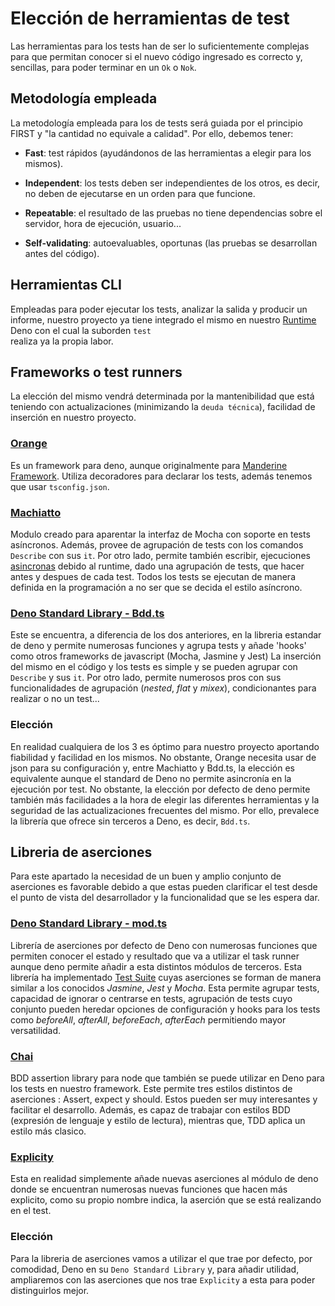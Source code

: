 # Elección de herramientas de test

Las herramientas para los tests han de ser lo suficientemente complejas para que permitan conocer 
si el nuevo código ingresado es correcto y, sencillas, para poder terminar en un `Ok` o `Nok`.

## Metodología empleada

La metodología empleada para los de tests será guiada por el principio FIRST y "la cantidad no equivale a calidad". Por ello, debemos tener:

- **Fast**: test rápidos (ayudándonos de las herramientas a elegir para los mismos). 
- **Independent**: los tests deben ser independientes de los otros, es decir, no deben de ejecutarse en un orden para que funcione.

- **Repeatable**: el resultado de las pruebas no tiene dependencias sobre el servidor, hora de ejecución, usuario... 
- **Self-validating**: autoevaluables, oportunas (las pruebas se desarrollan antes del código).

## Herramientas CLI

Empleadas para poder ejecutar los tests, analizar la salida y producir un informe, nuestro proyecto 
ya tiene integrado el mismo en nuestro [Runtime](runtime.md) Deno con el cual la suborden `test`  
realiza ya la propia labor.

## Frameworks o test runners

La elección del mismo vendrá determinada por la mantenibilidad que está teniendo con actualizaciones (minimizando la `deuda técnica`), facilidad de inserción en nuestro proyecto.

### [Orange](https://deno.land/x/orange@v0.5.0)

Es un framework para deno, aunque originalmente para [Manderine Framework](https://github.com/mandarineorg/mandarinets). Utiliza decoradores para declarar los tests, además tenemos que usar  `tsconfig.json`.

### [Machiatto](https://github.com/drashland/rhum/)

Modulo creado para aparentar la interfaz de Mocha con soporte en tests asíncronos. Además, provee de agrupación de tests con los comandos `Describe` con sus `it`. Por otro lado, permite también escribir, ejecuciones [asincronas](https://docs.deno.com/runtime/manual/basics/testing/) debido al runtime, dado una agrupación de tests, que hacer antes y despues de cada test. Todos los tests se ejecutan de manera definida en la programación a no ser que se decida el estilo asíncrono.

### [Deno Standard Library - Bdd.ts](https://deno.land/std@0.205.0/testing/bdd.ts?doc=)

Este se encuentra, a diferencia de los dos anteriores, en la libreria estandar de deno y permite numerosas funciones y agrupa tests y añade 'hooks' como otros frameworks de javascript (Mocha, Jasmine y Jest)
La inserción del mismo en el código y los tests es simple y se pueden agrupar con `Describe` y sus `it`. Por otro lado, permite numerosos pros con sus funcionalidades de agrupación (*nested*, *flat* y *mixex*), condicionantes para realizar o no un test... 

### Elección

En realidad cualquiera de los 3 es óptimo para nuestro proyecto aportando fiabilidad y facilidad en los mismos. No obstante, Orange necesita usar de json para su configuración y, entre Machiatto y Bdd.ts, la elección es equivalente aunque el standard de Deno no permite asincronía en la ejecución por test. No obstante, la elección por defecto de deno permite también más facilidades a la hora de elegir las diferentes herramientas y la seguridad de las actualizaciones frecuentes del mismo. Por ello, prevalece la librería que ofrece sin terceros a Deno, es decir, `Bdd.ts`.

## Libreria de aserciones

Para este apartado la necesidad de un buen y amplio conjunto de aserciones es favorable debido a que estas pueden clarificar el test desde
el punto de vista del desarrollador y la funcionalidad que se les espera dar.

### [Deno Standard Library - mod.ts](https://deno.land/std@0.205.0/assert/mod.ts)

Librería de aserciones por defecto de Deno con numerosas funciones que permiten conocer el estado y resultado que va a utilizar el task runner aunque deno permite añadir a esta distintos módulos de terceros. Esta librería ha implementado [Test Suite](https://deno.land/x/test_suite@0.16.1) cuyas aserciones se forman de manera similar a los conocidos *Jasmine*, *Jest* y *Mocha*. Esta permite agrupar tests, capacidad de ignorar o centrarse en tests, agrupación de tests cuyo conjunto pueden heredar opciones de configuración y hooks para los tests como *beforeAll*, *afterAll*, *beforeEach*, *afterEach* permitiendo mayor versatilidad.



### [Chai](https://deno.land/x/chai@v5.0.0)

BDD assertion library para node que también se puede utilizar en Deno para los tests en nuestro framework. Este permite tres estilos distintos de aserciones : Assert, expect y should. Estos pueden ser muy interesantes y facilitar el desarrollo. Además, es capaz de trabajar con estilos BDD (expresión de lenguaje y estilo de lectura), mientras que, TDD aplica un estilo más clasico. 

### [Explicity](https://deno.land/x/explicitly@0.5.0)

Esta en realidad simplemente añade nuevas aserciones al módulo de deno donde se encuentran numerosas nuevas funciones que hacen más explicito, como su propio nombre indica, la aserción que se está realizando en el test.

### Elección

Para la libreria de aserciones vamos a utilizar el que trae por defecto, por comodidad, Deno en su `Deno Standard Library` y, para añadir utilidad, ampliaremos con las aserciones que nos trae `Explicity` a esta para poder distinguirlos mejor. 